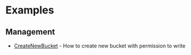 # Examples

## Management
- [CreateNewBucket](CreateNewBucket) - How to create new bucket with permission to write 
  